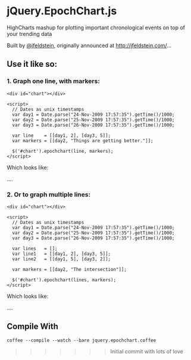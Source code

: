 jQuery.EpochChart.js
====================

HighCharts mashup for plotting important chronological events on top of your trending data

Built by [@jfeldstein](http://twitter.com/jfeldstein), originally announced at http://jfeldstein.com/...

## Use it like so: 

### 1. Graph one line, with markers:

    <div id="chart"></div>

    <script>
      // Dates as unix timestamps
      var day1 = Date.parse("24-Nov-2009 17:57:35").getTime()/1000;
      var day2 = Date.parse("25-Nov-2009 17:57:35").getTime()/1000;
      var day3 = Date.parse("26-Nov-2009 17:57:35").getTime()/1000;

      var line    = [[day1, 2], [day3, 5]];
      var markers = [[day2, "Things are getting better."]];

      $('#chart').epochchart(line, markers);
    </script>

Which looks like: 

....


### 2. Or to graph multiple lines: 

    <div id="chart"></div>

    <script>
      // Dates as unix timestamps
      var day1 = Date.parse("24-Nov-2009 17:57:35").getTime()/1000;
      var day2 = Date.parse("25-Nov-2009 17:57:35").getTime()/1000;
      var day3 = Date.parse("26-Nov-2009 17:57:35").getTime()/1000;

      var lines   = [];
      var line1   = [[day1, 2], [day3, 5]];
      var line2   = [[day1, 5], [day3, 2]];
      
      var markers = [[day2, "The intersection"]];

      $('#chart').epochchart(lines, markers);
    </script>

Which looks like:

....


## Compile With

`coffee --compile --watch --bare jquery.epochchart.coffee`
>>>>>>> Initial commit with lots of love
